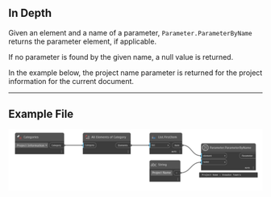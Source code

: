 ## In Depth
Given an element and a name of a parameter, `Parameter.ParameterByName` returns the parameter element, if applicable.

If no parameter is found by the given name, a null value is returned.

In the example below, the project name parameter is returned for the project information for the current document.
___
## Example File

![Parameter.ParameterByName](./Revit.Elements.Parameter.ParameterByName_img.jpg)